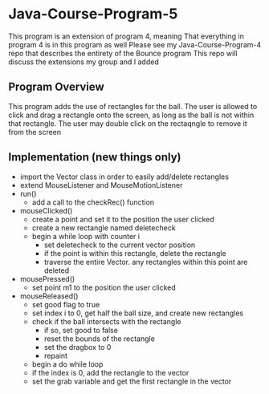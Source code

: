 # Java-Course-Program-5
This program is an extension of program 4, meaning That everything in program 4 is in this program as well
Please see my Java-Course-Program-4 repo that describes the entirety of the Bounce program
This repo will discuss the extensions my group and I added

## Program Overview
This program adds the use of rectangles for the ball. The user is allowed to click and drag a rectangle onto the screen, as long as the ball is not within that rectangle. The user may double click on the rectaqngle to remove it from the screen

## Implementation (new things only)
- import the Vector class in order to easily add/delete rectangles
- extend MouseListener and MouseMotionListener
- run()
  - add a call to the checkRec() function
- mouseClicked()
  - create a point and set it to the position the user clicked
  - create a new rectangle named deletecheck
  - begin a while loop with counter i
    - set deletecheck to the current vector position
    - if the point is within this rectangle, delete the rectangle
    - traverse the entire Vector. any rectangles within this point are deleted
- mousePressed()
  -  set point m1 to the position the user clicked
- mouseReleased()
  - set good flag to true
  - set index i to 0, get half the ball size, and create new rectangles
  - check if the ball intersects with the rectangle
    - if so, set good to false
    - reset the bounds of the rectangle
    - set the dragbox to 0
    - repaint
  - begin a do while loop
  - if the index is 0, add the rectangle to the vector
  - set the grab variable and get the first rectangle in the vector
  
